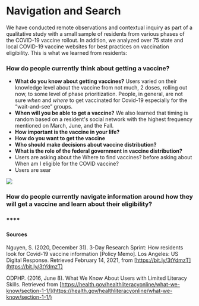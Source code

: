# Navigation and Search

We have conducted remote observations and contextual inquiry as part of a qualitative study with a small sample of residents from various phases of the COVID-19 vaccine rollout. In addition, we analyzed over 75 state and local COVID-19 vaccine websites for best practices on vaccination eligibility. This is what we learned from residents:   

### **How do people currently think about getting a vaccine?**

* **What do you know about getting vaccines?** Users varied on their knowledge level about the vaccine from not much, 2 doses, rolling out now, to some level of phase prioritization. People, in general, are not sure _when_ and _where_ to get vaccinated for Covid-19 especially for the “wait-and-see” groups.
* **When will you be able to get a vaccine?** We also learned that timing is random based on a resident's social network with the highest frequency mentioned on March, June, and the Fall.
* **How important is the vaccine in your life?** 
* **How do you want to get the vaccine**
* **Who should make decisions about vaccine distribution?** 
* **What is the role of the federal government in vaccine distribution?** 
* Users are asking about the Where to find vaccines? before asking about When am I eligible for the COVID vaccine?
* Users are sear

![](https://lh5.googleusercontent.com/gDW1L0HoeIIfE98aNrFDTUgtXyGCrrTcwVTOB2fv0lfn3iE1XF6Hhnb857-b5sCllPwV3wGNHVCljv54n7MMBM3GzG48Hup_qYNk9ogOgKdld40iOBUZwGVA2h8koXUPv1y9-o1pC7E)

### **How do people currently navigate information around how they will get a vaccine and learn about their eligibility?** 

###  ****

#### **Sources**

Nguyen, S. \(2020, December 31\). 3-Day Research Sprint: How residents look for Covid-19 vaccine information \[Policy Memo\]. Los Angeles: US Digital Response. Retrieved February 14, 2021, from [https://bit.ly/3tYdmzT](https://bit.ly/3tYdmzT) 

ODPHP. \(2016, June 8\). What We Know About Users with Limited Literacy Skills. Retrieved from [https://health.gov/healthliteracyonline/what-we-know/section-1-1/](https://health.gov/healthliteracyonline/what-we-know/section-1-1/)   


